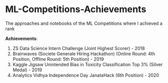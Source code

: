 # ML-Competitions-Achievements
The approaches and notebooks of the ML Competitions where I achieved a rank

**Achievements**:

1) ZS Data Science Intern Challenge (Joint Highest Scorer) - 2018
2) Brainwaves (Societe Generale Hiring Hackathon) (Online Round: 4th Position, Offline Round: 5th Position) - 2019
3) Kaggle Jigsaw Unintended Bias in Toxicity Classification Top 3% (Silver Medal) - 2019
4) Analytics Vidhya Independence Day JanataHack (6th Position) - 2020
